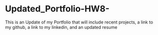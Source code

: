 # Updated_Portfolio-HW8-
This is an Update of my Portfolio that will include recent projects, a link to my github, a link to my linkedin, and an updated resume
